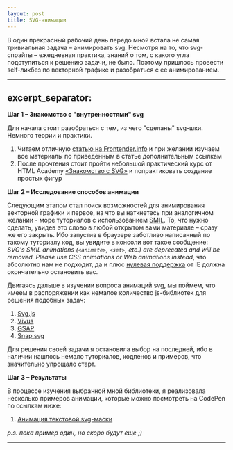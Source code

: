 ```yaml
---
layout: post
title: SVG-анимации
---
```


  В один прекрасный рабочий день передо мной встала не самая тривиальная задача – анимировать svg.
  Несмотря на то, что svg-спрайты – ежедневная практика, знаний о том, с какого угла подступиться к решению задачи, не было. Поэтому пришлось провести self-ликбез по векторной графике и разобраться с ее анимированием.
  
---
excerpt_separator: <!--more-->  
---  

  __Шаг 1 – Знакомство с "внутренностями" svg__
  
  Для начала стоит разобраться с тем, из чего "сделаны" svg-шки. Немного теории и практики.
  
  1. Читаем отличную [статью на Frontender.info](http://frontender.info/using-svg/http://frontender.info/using-svg/) и при желании изучаем все материалы по приведенным в статье дополнительным ссылкам
  2. После прочтения стоит пройти небольшой практический курс от HTML Academy [«Знакомство с SVG»](https://htmlacademy.ru/courses/130) и попрактиковать создание простых фигур  
  
  
  __Шаг 2 – Исследование способов анимации__
  
  Следующим этапом стал поиск возможностей для анимирования векторной графики и первое, на что вы наткнетесь при аналогичном желании - море туториалов с использованием [SMIL](https://ru.wikipedia.org/wiki/SMIL). То, что нужно сделать, увидев это слово в любой открытом вами материале – сразу же его закрыть. 
  Ибо запустив в браузере заботливо написанный по такому туториалу код, вы увидите в консоли вот такое сообщение: _SVG's SMIL animations (`<animate>`, `<set>`, etc.) are deprecated and will be removed. Please use CSS animations or Web animations instead_, что абсолютно нам не подходит, 
  да и плюс [нулевая поддержка](http://caniuse.com/#feat=svg-smil) от IE должна окончательно остановить вас.
  
  Двигаясь дальше в изучении вопроса анимаций svg, мы поймем, что имеем в распоряжении как немалое количество js-библиотек для решения подобных задач:
  
  1. [Svg.js](http://svgjs.com/)
  2. [Vivus](https://maxwellito.github.io/vivus/https://maxwellito.github.io/vivus/)
  3. [GSAP](http://greensock.com/gsap)
  4. [Snap.svg](http://snapsvg.io/)
  
  Для решения своей задачи я остановила выбор на последней, ибо в наличии нашлось немало туториалов, кодпенов и примеров, что значительно упрощало старт.
   

  __Шаг 3 – Результаты__
  
  В процессе изучения выбранной мной библиотеки, я реализовала несколько примеров анимации, которые можно посмотреть на CodePen по ссылкам ниже:
   
  1. [Анимация текстовой svg-маски](https://codepen.io/EkaterinaSava/full/EyaKVE/)
  
  _p.s. пока пример один, но скоро будут еще ;)_
  
---
